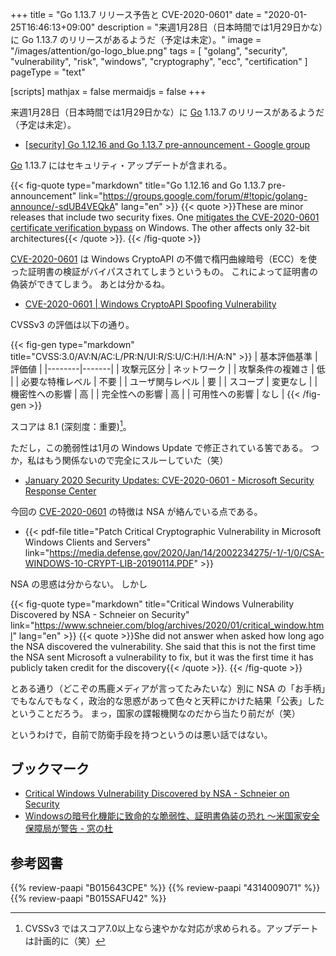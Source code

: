 +++
title = "Go 1.13.7 リリース予告と CVE-2020-0601"
date =  "2020-01-25T16:46:13+09:00"
description = "来週1月28日（日本時間では1月29日かな）に Go 1.13.7 のリリースがあるようだ（予定は未定）。"
image = "/images/attention/go-logo_blue.png"
tags  = [ "golang", "security", "vulnerability", "risk", "windows", "cryptography", "ecc", "certification" ]
pageType = "text"

[scripts]
  mathjax = false
  mermaidjs = false
+++

来週1月28日（日本時間では1月29日かな）に [Go] 1.13.7 のリリースがあるようだ（予定は未定）。

- [[security] Go 1.12.16 and Go 1.13.7 pre-announcement - Google group](https://groups.google.com/forum/#!topic/golang-announce/-sdUB4VEQkA)

[Go] 1.13.7 にはセキュリティ・アップデートが含まれる。

{{< fig-quote type="markdown" title="Go 1.12.16 and Go 1.13.7 pre-announcement" link="https://groups.google.com/forum/#!topic/golang-announce/-sdUB4VEQkA" lang="en" >}}
{{< quote >}}These are minor releases that include two security fixes.
One [mitigates the CVE-2020-0601 certificate verification bypass](https://golang.org/cl/215905) on Windows.
The other affects only 32-bit architectures{{< /quote >}}.
{{< /fig-quote >}}

[CVE-2020-0601](https://nvd.nist.gov/vuln/detail/CVE-2020-0601) は Windows CryptoAPI の不備で楕円曲線暗号（ECC）を使った証明書の検証がバイパスされてしまうというもの。
これによって証明書の偽装ができてしまう。
あとは分かるね。

- [CVE-2020-0601 | Windows CryptoAPI Spoofing Vulnerability](https://portal.msrc.microsoft.com/en-US/security-guidance/advisory/CVE-2020-0601)

CVSSv3 の評価は以下の通り。

{{< fig-gen type="markdown" title="CVSS:3.0/AV:N/AC:L/PR:N/UI:R/S:U/C:H/I:H/A:N" >}}
| 基本評価基準 | 評価値 |
|--------|-------|
| 攻撃元区分 | ネットワーク |
| 攻撃条件の複雑さ | 低 |
| 必要な特権レベル | 不要 |
| ユーザ関与レベル | 要 |
| スコープ | 変更なし |
| 機密性への影響 | 高 |
| 完全性への影響 | 高 |
| 可用性への影響 | なし |
{{< /fig-gen >}}


スコアは 8.1 (深刻度：重要)[^cvss1]。

[^cvss1]: CVSSv3 ではスコア7.0以上なら速やかな対応が求められる。アップデートは計画的に（笑）

ただし，この脆弱性は1月の Windows Update で修正されている筈である。
つか，私はもう関係ないので完全にスルーしていた（笑）

- [January 2020 Security Updates: CVE-2020-0601 - Microsoft Security Response Center](https://msrc-blog.microsoft.com/2020/01/14/january-2020-security-updates-cve-2020-0601/)

今回の [CVE-2020-0601] の特徴は NSA が絡んでいる点である。

- {{< pdf-file title="Patch Critical Cryptographic Vulnerability in Microsoft Windows Clients and Servers" link="https://media.defense.gov/2020/Jan/14/2002234275/-1/-1/0/CSA-WINDOWS-10-CRYPT-LIB-20190114.PDF" >}}

NSA の思惑は分からない。
しかし

{{< fig-quote type="markdown" title="Critical Windows Vulnerability Discovered by NSA - Schneier on Security" link="https://www.schneier.com/blog/archives/2020/01/critical_window.html" lang="en" >}}
{{< quote >}}She did not answer when asked how long ago the NSA discovered the vulnerability. She said that this is not the first time the NSA sent Microsoft a vulnerability to fix, but it was the first time it has publicly taken credit for the discovery{{< /quote >}}.
{{< /fig-quote >}}

とある通り（どこぞの馬鹿メディアが言ってたみたいな）別に NSA の「お手柄」でもなんでもなく，政治的な思惑があって色々と天秤にかけた結果「公表」したということだろう。
まっ，国家の諜報機関なのだから当たり前だが（笑）

というわけで，自前で防衛手段を持つというのは悪い話ではない。

## ブックマーク

- [Critical Windows Vulnerability Discovered by NSA - Schneier on Security](https://www.schneier.com/blog/archives/2020/01/critical_window.html)
- [Windowsの暗号化機能に致命的な脆弱性、証明書偽装の恐れ ～米国家安全保障局が警告 - 窓の杜](https://forest.watch.impress.co.jp/docs/news/1229173.html)

[Go]: https://golang.org/ "The Go Programming Language"
[Go 言語]: https://golang.org/ "The Go Programming Language"
[CVE-2020-0601]: https://nvd.nist.gov/vuln/detail/CVE-2020-0601

## 参考図書

{{% review-paapi "B015643CPE" %}} <!-- 暗号技術入門 第3版 -->
{{% review-paapi "4314009071" %}} <!-- 暗号化 プライバシーを救った反乱者たち -->
{{% review-paapi "B015SAFU42" %}} <!-- イミテーション・ゲーム -->

